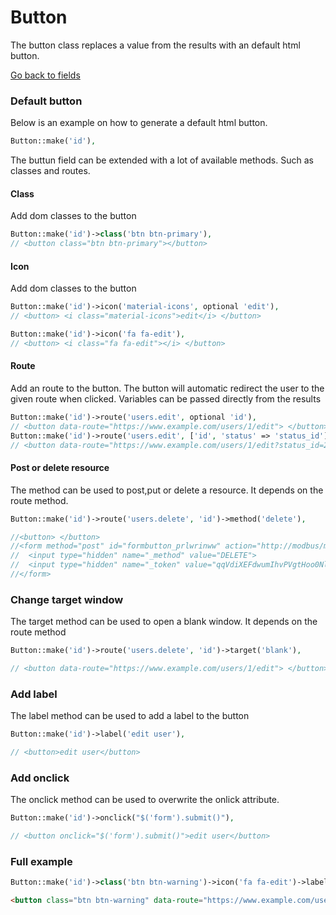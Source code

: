 # Button
The button class replaces a value from the results with an default html button.

[Go back to fields](https://singlequote.github.io/Laravel-datatables/fields)

### Default button
Below is an example on how to generate a default html button.

```php
Button::make('id'),
```
The buttun field can be extended with a lot of available methods. Such as classes and routes. 

#### Class
Add dom classes to the button

```php
Button::make('id')->class('btn btn-primary'),
// <button class="btn btn-primary"></button>
```

#### Icon
Add dom classes to the button

```php
Button::make('id')->icon('material-icons', optional 'edit'),
// <button> <i class="material-icons">edit</i> </button>

Button::make('id')->icon('fa fa-edit'),
// <button> <i class="fa fa-edit"></i> </button>
```

#### Route
Add an route to the button. The button will automatic redirect the user to the given route when clicked.
Variables can be passed directly from the results

```php
Button::make('id')->route('users.edit', optional 'id'),
// <button data-route="https://www.example.com/users/1/edit"> </button>
Button::make('id')->route('users.edit', ['id', 'status' => 'status_id']), //arrays can also be passed
// <button data-route="https://www.example.com/users/1/edit?status_id=2"> </button>
```

#### Post or delete resource
The method can be used to post,put or delete a resource. It depends on the route method.

```php
Button::make('id')->route('users.delete', 'id')->method('delete'),

//<button> </button>
//<form method="post" id="formbutton_prlwrinww" action="http://modbus/modbus/1"></form>
//  <input type="hidden" name="_method" value="DELETE">
//  <input type="hidden" name="_token" value="qqVdiXEFdwumIhvPVgtHoo0NlQA9sNmVHukMbhEa">
//</form>
```
### Change target window
The target method can be used to open a blank window. It depends on the route method

```php
Button::make('id')->route('users.delete', 'id')->target('blank'),

// <button data-route="https://www.example.com/users/1/edit"> </button>
```

### Add label
The label method can be used to add a label to the button

```php
Button::make('id')->label('edit user'),

// <button>edit user</button>
```

### Add onclick
The onclick method can be used to overwrite the onlick attribute. 

```php
Button::make('id')->onclick("$('form').submit()"),

// <button onclick="$('form').submit()">edit user</button>
```

### Full example
```php
Button::make('id')->class('btn btn-warning')->icon('fa fa-edit')->label('Edit user')->route('users.edit', 'id')->target('blank');

```

```html
<button class="btn btn-warning" data-route="https://www.example.com/users/1/edit"> <i class="fa fa-edit"></i> Edit user</button>
```
